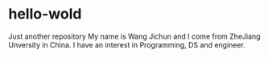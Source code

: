 # hello-wold
Just another repository
My name is Wang Jichun and I come from ZheJiang Unversity in China.
I have an interest in Programming, DS and engineer.
